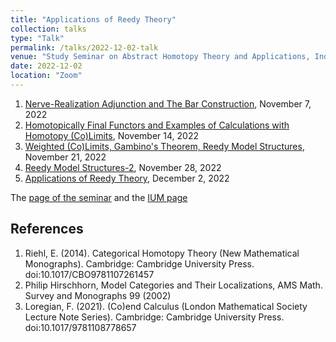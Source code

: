 ```yaml
---
title: "Applications of Reedy Theory"
collection: talks
type: "Talk"
permalink: /talks/2022-12-02-talk
venue: "Study Seminar on Abstract Homotopy Theory and Applications, Independent University of Moscow"
date: 2022-12-02
location: "Zoom"
---
```


1. [Nerve-Realization Adjunction and The Bar Construction](https://magisterlud.github.io/files/the_seminar/bar_construction.pdf), November 7, 2022  
2. [Homotopically Final Functors and Examples of Calculations with Homotopy (Co)Limits](https://magisterlud.github.io/files/the_seminar_/homotopy_final_functors.pdf), November 14, 2022  
3. [Weighted (Co)Limits, Gambino's Theorem, Reedy Model Structures](https://magisterlud.github.io/files/the_seminar_/weighted_colimits_Gambino.pdf), November 21, 2022  
4. [Reedy Model Structures-2](https://magisterlud.github.io/files/the_seminar/hirschhorn_lemma.pdf), November 28, 2022  
5. [Applications of Reedy Theory](https://magisterlud.github.io/files/the_seminar/reedy_cats.pdf), December 2, 2022  

The [page of the seminar](https://sites.google.com/view/homotopy-basics-seminar) and the [IUM page](https://ium.mccme.ru/f22/f22-kaledin.html)

## References 

1. Riehl, E. (2014). Categorical Homotopy Theory (New Mathematical Monographs). Cambridge: Cambridge University Press. doi:10.1017/CBO9781107261457  
2. Philip Hirschhorn, Model Categories and Their Localizations, AMS Math. Survey and Monographs 99 (2002) 
3. Loregian, F. (2021). (Co)end Calculus (London Mathematical Society Lecture Note Series). Cambridge: Cambridge University Press. doi:10.1017/9781108778657  
